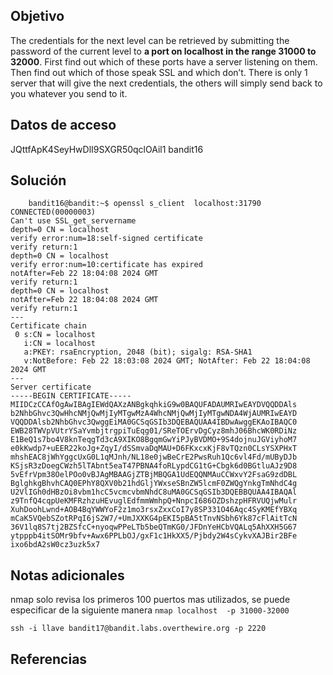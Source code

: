 ## Objetivo
The credentials for the next level can be retrieved by submitting the password of the current level to **a port on localhost in the range 31000 to 32000**. First find out which of these ports have a server listening on them. Then find out which of those speak SSL and which don’t. There is only 1 server that will give the next credentials, the others will simply send back to you whatever you send to it.
## Datos de acceso
JQttfApK4SeyHwDlI9SXGR50qclOAil1
bandit16
## Solución
```
	bandit16@bandit:~$ openssl s_client  localhost:31790
CONNECTED(00000003)
Can't use SSL_get_servername
depth=0 CN = localhost
verify error:num=18:self-signed certificate
verify return:1
depth=0 CN = localhost
verify error:num=10:certificate has expired
notAfter=Feb 22 18:04:08 2024 GMT
verify return:1
depth=0 CN = localhost
notAfter=Feb 22 18:04:08 2024 GMT
verify return:1
---
Certificate chain
 0 s:CN = localhost
   i:CN = localhost
   a:PKEY: rsaEncryption, 2048 (bit); sigalg: RSA-SHA1
   v:NotBefore: Feb 22 18:03:08 2024 GMT; NotAfter: Feb 22 18:04:08 2024 GMT
---
Server certificate
-----BEGIN CERTIFICATE-----
MIIDCzCCAfOgAwIBAgIEWdQAXzANBgkqhkiG9w0BAQUFADAUMRIwEAYDVQQDDAls
b2NhbGhvc3QwHhcNMjQwMjIyMTgwMzA4WhcNMjQwMjIyMTgwNDA4WjAUMRIwEAYD
VQQDDAlsb2NhbGhvc3QwggEiMA0GCSqGSIb3DQEBAQUAA4IBDwAwggEKAoIBAQC0
EWB28TWVpVUtrYSaYvmbjtrgpiTuEqg01/SReTOErvDgCyz8mhJ06BhcWK0RDiNz
E1BeQ1s7bo4V8knTeqgTd3cA9XIKO8BgqmGwYiPJyBVDMO+9S4dojnuJGViyhoM7
e0kKwdp7+uEER22koJg+ZqyI/dSSmvaDqMAU+D6FKxcxKjF8vTQzn0CLsYSXPHxT
mhshEAC8jWhYggcUxG0L1qMJnh/NL18e0jwBeCrE2PwsRuh1Qc6vl4Fd/mUByDJb
KSjsR3zDoegCWzh5lTAbnt5eaT47PBNA4foRLypdCG1tG+Cbgk6d0BGtluAJz9D8
5vEfrVpm38OelPOo0vBJAgMBAAGjZTBjMBQGA1UdEQQNMAuCCWxvY2FsaG9zdDBL
BglghkgBhvhCAQ0EPhY8QXV0b21hdGljYWxseSBnZW5lcmF0ZWQgYnkgTmNhdC4g
U2VlIGh0dHBzOi8vbm1hcC5vcmcvbmNhdC8uMA0GCSqGSIb3DQEBBQUAA4IBAQAl
z9TnfQ4cqpUeKMFRzhzuHEvuglEdfmmWmhpQ+NnpcI686OZDshzpHFRVUQjwMulr
XuhDoohLwnd+AOB4BqYWWYoF2z1mo3rsxZxxCoI7y8SP331O46Aqc4SyKMEfYBXq
mCaK5VQebSZotRPqI6jS2W7/+UmJXXKG4pEKI5pBA5tTnvNSbh6Yk87cFlAitTcN
36V1lq8S7tj2BZSfcC+nyoqwPPeLTb5beQTmKG0/JFDnYeHCbVQALq5AhXXH5G67
ytpppb4itSOMr9bfv+Awx6PPLbOJ/gxF1c1HkXX5/Pjbdy2W4sCykvXAJBir2BFe
ixo6bdA2sW0cz3uzk5x7

```
## Notas adicionales
nmap solo revisa los primeros 100 puertos mas utilizados, se puede especificar de la siguiente manera  ```nmap localhost  -p 31000-32000```
```
ssh -i llave bandit17@bandit.labs.overthewire.org -p 2220
```

## Referencias

